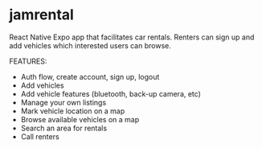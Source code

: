 # jamrental

React Native Expo app that facilitates car rentals. Renters can sign up and add vehicles which interested users can browse.

FEATURES:
- Auth flow, create account, sign up, logout
- Add vehicles
- Add vehicle features (bluetooth, back-up camera, etc)
- Manage your own listings
- Mark vehicle location on a map
- Browse available vehicles on a map
- Search an area for rentals
- Call renters

